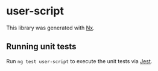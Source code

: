 # user-script

This library was generated with [Nx](https://nx.dev).

## Running unit tests

Run `ng test user-script` to execute the unit tests via [Jest](https://jestjs.io).
